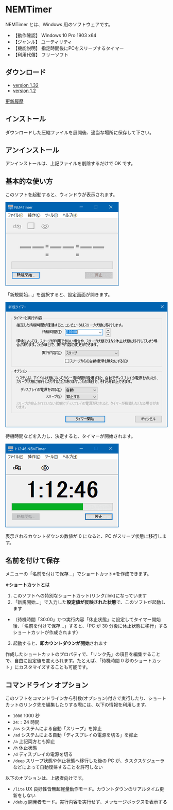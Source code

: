 # NEMTimer

NEMTimer とは、Windows 用のソフトウェアです。

* 【動作確認】 Windows 10 Pro 1903 x64
* 【ジャンル】 ユーティリティ
* 【機能説明】 指定時間後にPCをスリープするタイマー
* 【利用代償】 フリーソフト

## ダウンロード

* [version 1.32](../../../releases/download/v1.3/nemti132.zip)
* [version 1.2](../../../releases/download/v1.2/nemtim12.zip)

[更新履歴](../../../releases)

## インストール

ダウンロードした圧縮ファイルを展開後、適当な場所に保存して下さい。

## アンインストール

アンインストールは、上記ファイルを削除するだけで OK です。

## 基本的な使い方

このソフトを起動すると、ウィンドウが表示されます。

![](sstitle.png)

「新規開始...」を選択すると、設定画面が開きます。

![](ssopt.png)

待機時間などを入力し、決定すると、タイマーが開始されます。

![](ssrun.png)

表示されるカウントダウンの数値が 0 になると、PC がスリープ状態に移行します。

## 名前を付けて保存

メニューの「名前を付けて保存...」でショートカット※を作成できます。

**※ショートカットとは**

1. このソフトへの特別なショートカット(リンク/.lnk)になっています
2. 「新規開始...」で入力した**設定値が反映された状態**で、このソフトが起動します
  * （待機時間「30:00」かつ実行内容「休止状態」に設定してタイマー開始後、「名前を付けて保存...」すると、「PC が 30 分後に休止状態に移行」するショートカットが作成されます）
3. 起動すると、**即カウントダウンが開始**されます

作成したショートカットのプロパティで、「リンク先」の項目を編集することで、自由に設定値を変えられます。たとえば、「待機時間 0 秒のショートカット」にカスタマイズすることも可能です。

## コマンドライン オプション

このソフトをコマンドラインから引数(オプション)付きで実行したり、ショートカットのリンク先を編集したりする際には、以下の情報を利用します。

* `1000` 1000 秒
* `24::` 24 時間
* `/as` システムによる自動「スリープ」を抑止
* `/ad` システムによる自動「ディスプレイの電源を切る」を抑止
* `/a` 上記両方とも抑止
* `/h` 休止状態
* `/d` ディスプレイの電源を切る
* `/deep` スリープ状態や休止状態へ移行した後の PC が、タスクスケジューラなどによって自動復帰することを許可しない

以下のオプションは、上級者向けです。

* `/lite` UX 良好性皆無超軽量動作モード。カウントダウンのリアルタイム更新をしない
* `/debug` 開発者モード。実行内容を実行せず、メッセージボックスを表示する
